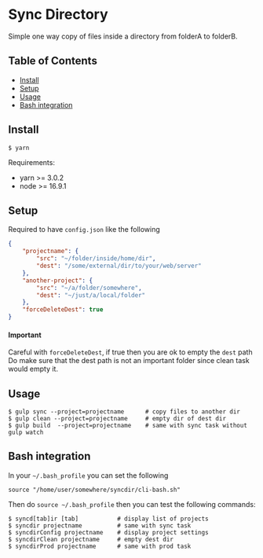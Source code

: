 # Sync Directory

Simple one way copy of files inside a directory from folderA to folderB.

## Table of Contents
- [Install](#install)
- [Setup](#setup)
- [Usage](#usage)
- [Bash integration](#bash-integration)

## Install

```shell
$ yarn
```

Requirements:
- yarn >= 3.0.2
- node >= 16.9.1

## Setup

Required to have `config.json` like the following

```json
{
	"projectname": {
		"src": "~/folder/inside/home/dir",
		"dest": "/some/external/dir/to/your/web/server"
	},
	"another-project": {
		"src": "~/a/folder/somewhere",
		"dest": "~/just/a/local/folder"
	},
	"forceDeleteDest": true
}
```

#### Important

Careful with `forceDeleteDest`, if true then you are ok to empty the `dest` path<br/>
Do make sure that the dest path is not an important folder since clean task would empty it.

## Usage

```shell
$ gulp sync --project=projectname      # copy files to another dir
$ gulp clean --project=projectname     # empty dir of dest dir
$ gulp build  --project=projectname    # same with sync task without gulp watch
```

## Bash integration

In your `~/.bash_profile` you can set the following
```shell
source "/home/user/somewhere/syncdir/cli-bash.sh"
```

Then do `source ~/.bash_profile` then you can test the following commands:

```shell
$ syncd[tab]ir [tab]           # display list of projects
$ syncdir projectname          # same with sync task
$ syncdirConfig projectname    # display project settings
$ syncdirClean projectname     # empty dest dir
$ syncdirProd projectname      # same with prod task
